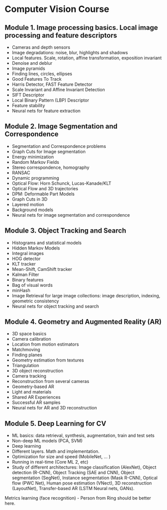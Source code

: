 # Computer Vision Course

## Module 1. Image processing basics. Local image processing and feature descriptors
- Cameras and depth sensors
- Image degradations: noise, blur, highlights and shadows
- Local features. Scale, rotation, affine transformation, exposition invariant
- Denoise and deblur
- Image pyramids
- Finding lines, circles, ellipses
- Good Features To Track
- Harris Detector, FAST Feature Detector
- Scale Invariant and Affine Invariant Detection
- SIFT Descriptor
- Local Binary Pattern (LBP) Descriptor
- Feature stability
- Neural nets for feature extraction

## Module 2. Image Segmentation and Correspondence
- Segmentation and Correspondence problems
- Graph Cuts for Image segmentation
- Energy minimization
- Random Markov Fields
- Stereo correspondence, homography
- RANSAC
- Dynamic programming
- Optical Flow: Horn Schunck, Lucas-Kanade/KLT
- Optical Flow and 3D trajectories
- DPM: Deformable Part Models
- Graph Cuts in 3D
- Layered motion
- Background models
- Neural nets for image segmentation and correspondence

## Module 3. Object Tracking and Search
- Histograms and statistical models
- Hidden Markov Models
- Integral images
- HOG detector
- KLT tracker
- Mean-Shift, CamShift tracker
- Kalman Filter
- Binary features
- Bag of visual words
- minHash
- Image Retrieval for large image collections: image description, indexing, geometric consistency
- Neural nets for object tracking and search

## Module 4. Geometry and Augmented Reality (AR)

- 3D space basics
- Camera calibration
- Location from motion estimators
- Matchmoving
- Finding planes
- Geometry estimation from textures
- Triangulation
- 3D object reconstruction
- Camera tracking
- Reconstruction from several cameras
- Geometry-based AR
- Light and materials
- Shared AR Experiences
- Successful AR samples
- Neural nets for AR and 3D reconstruction

## Module 5. Deep Learning for CV

- ML basics: data retrieval, synthesis, augmentation, train and test sets
- Non-deep ML models (PCA, SVM)
- Deep learning
- Different layers. Math and implementation.
- Optimization for size and speed (MobileNet, ... )
- Running in real-time (Core ML 2, etc)
- Study of different architectures: 
Image classification (AlexNet),
Object detection (R-CNN),
Object Tracking (SAE and CNN),
Object segmentation (SegNet),
Instance segmentation (Mask R-CNN),
Optical flow (PWC Net),
Human pose estimation (VNect),
3D reconstruction (LayoutNet),
Transfer-based AR (LSTM Neural nets, GANs).


Metrics learning (face recognition) - Person from Ring should be better here.


